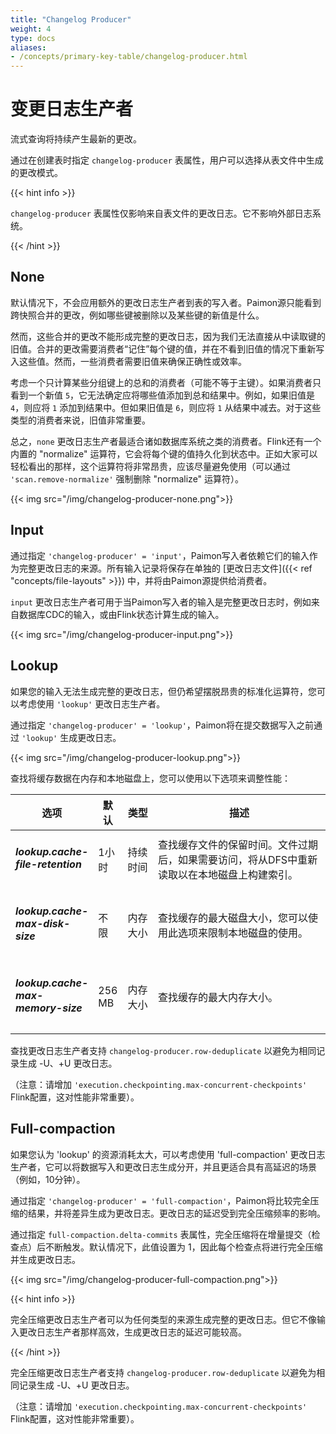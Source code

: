 ```yaml
---
title: "Changelog Producer"
weight: 4
type: docs
aliases:
- /concepts/primary-key-table/changelog-producer.html
---
```

<!--
Licensed to the Apache Software Foundation (ASF) under one
or more contributor license agreements.  See the NOTICE file
distributed with this work for additional information
regarding copyright ownership.  The ASF licenses this file
to you under the Apache License, Version 2.0 (the
"License"); you may not use this file except in compliance
with the License.  You may obtain a copy of the License at

  http://www.apache.org/licenses/LICENSE-2.0

Unless required by applicable law or agreed to in writing,
software distributed under the License is distributed on an
"AS IS" BASIS, WITHOUT WARRANTIES OR CONDITIONS OF ANY
KIND, either express or implied.  See the License for the
specific language governing permissions and limitations
under the License.
-->

# 变更日志生产者

流式查询将持续产生最新的更改。

通过在创建表时指定 `changelog-producer` 表属性，用户可以选择从表文件中生成的更改模式。

{{< hint info >}}

`changelog-producer` 表属性仅影响来自表文件的更改日志。它不影响外部日志系统。

{{< /hint >}}

## None

默认情况下，不会应用额外的更改日志生产者到表的写入者。Paimon源只能看到跨快照合并的更改，例如哪些键被删除以及某些键的新值是什么。

然而，这些合并的更改不能形成完整的更改日志，因为我们无法直接从中读取键的旧值。合并的更改需要消费者“记住”每个键的值，并在不看到旧值的情况下重新写入这些值。然而，一些消费者需要旧值来确保正确性或效率。

考虑一个只计算某些分组键上的总和的消费者（可能不等于主键）。如果消费者只看到一个新值 `5`，它无法确定应将哪些值添加到总和结果中。例如，如果旧值是 `4`，则应将 `1` 添加到结果中。但如果旧值是 `6`，则应将 `1` 从结果中减去。对于这些类型的消费者来说，旧值非常重要。

总之，`none` 更改日志生产者最适合诸如数据库系统之类的消费者。Flink还有一个内置的 "normalize" 运算符，它会将每个键的值持久化到状态中。正如大家可以轻松看出的那样，这个运算符将非常昂贵，应该尽量避免使用（可以通过 `'scan.remove-normalize'` 强制删除 "normalize" 运算符）。

{{< img src="/img/changelog-producer-none.png">}}

## Input

通过指定 `'changelog-producer' = 'input'`，Paimon写入者依赖它们的输入作为完整更改日志的来源。所有输入记录将保存在单独的 [更改日志文件]({{< ref "concepts/file-layouts" >}}) 中，并将由Paimon源提供给消费者。

`input` 更改日志生产者可用于当Paimon写入者的输入是完整更改日志时，例如来自数据库CDC的输入，或由Flink状态计算生成的输入。

{{< img src="/img/changelog-producer-input.png">}}

## Lookup

如果您的输入无法生成完整的更改日志，但仍希望摆脱昂贵的标准化运算符，您可以考虑使用 `'lookup'` 更改日志生产者。

通过指定 `'changelog-producer' = 'lookup'`，Paimon将在提交数据写入之前通过 `'lookup'` 生成更改日志。

{{< img src="/img/changelog-producer-lookup.png">}}

查找将缓存数据在内存和本地磁盘上，您可以使用以下选项来调整性能：

<table class="table table-bordered"> <thead> <tr> <th class="text-left" style="width: 20%">选项</th> <th class="text-left" style="width: 5%">默认</th> <th class="text-left" style="width: 10%">类型</th> <th class="text-left" style="width: 60%">描述</th> </tr> </thead> <tbody> <tr> <td><h5>lookup.cache-file-retention</h5></td> <td style="word-wrap: break-word;">1小时</td> <td>持续时间</td> <td>查找缓存文件的保留时间。文件过期后，如果需要访问，将从DFS中重新读取以在本地磁盘上构建索引。</td> </tr> <tr> <td><h5>lookup.cache-max-disk-size</h5></td> <td style="word-wrap: break-word;">不限</td> <td>内存大小</td> <td>查找缓存的最大磁盘大小，您可以使用此选项来限制本地磁盘的使用。</td> </tr> <tr> <td><h5>lookup.cache-max-memory-size</h5></td> <td style="word-wrap: break-word;">256 MB</td> <td>内存大小</td> <td>查找缓存的最大内存大小。</td> </tr> </tbody> </table>

查找更改日志生产者支持 `changelog-producer.row-deduplicate` 以避免为相同记录生成 -U、+U 更改日志。

（注意：请增加 `'execution.checkpointing.max-concurrent-checkpoints'` Flink配置，这对性能非常重要）。

## Full-compaction

如果您认为 'lookup' 的资源消耗太大，可以考虑使用 'full-compaction' 更改日志生产者，它可以将数据写入和更改日志生成分开，并且更适合具有高延迟的场景（例如，10分钟）。

通过指定 `'changelog-producer' = 'full-compaction'`，Paimon将比较完全压缩的结果，并将差异生成为更改日志。更改日志的延迟受到完全压缩频率的影响。

通过指定 `full-compaction.delta-commits` 表属性，完全压缩将在增量提交（检查点）后不断触发。默认情况下，此值设置为 1，因此每个检查点将进行完全压缩并生成更改日志。

{{< img src="/img/changelog-producer-full-compaction.png">}}

{{< hint info >}}

完全压缩更改日志生产者可以为任何类型的来源生成完整的更改日志。但它不像输入更改日志生产者那样高效，生成更改日志的延迟可能较高。

{{< /hint >}}

完全压缩更改日志生产者支持 `changelog-producer.row-deduplicate` 以避免为相同记录生成 -U、+U 更改日志。

（注意：请增加 `'execution.checkpointing.max-concurrent-checkpoints'` Flink配置，这对性能非常重要）。
